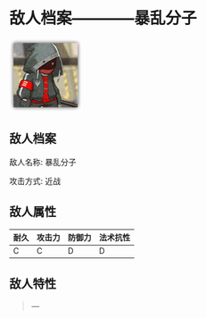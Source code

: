 # 敌人档案————暴乱分子

![暴乱分子](./eneIcons/暴乱分子.png)

## 敌人档案

敌人名称: 暴乱分子

攻击方式: 近战

## 敌人属性

| 耐久      | 攻击力  | 防御力 | 法术抗性 |
|---------|------|-----|------|
| C | C | D | D |

## 敌人特性
> —
